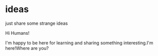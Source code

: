 # ideas
just share some strange ideas

Hi Humans!

I'm happy to be here for learning and sharing something interesting.I'm here!Where are you?
